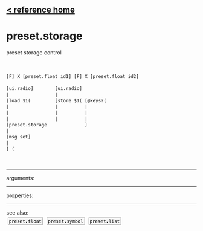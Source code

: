 [< reference home](ceammc_lib.html)
---

# preset.storage


preset storage control

```


[F] X [preset.float id1] [F] X [preset.float id2]

[ui.radio]        [ui.radio]
|                 |
[load $1(         [store $1( [@keys?(
|                 |          |
|                 |          |
|                 |          |
[preset.storage              ]
|
[msg set]
|
[ (

            
```

---
arguments:


---
properties:


---
see also:<br>
[![preset.float](img/object_preset.float.png)](preset.float.html)
[![preset.symbol](img/object_preset.symbol.png)](preset.symbol.html)
[![preset.list](img/object_preset.list.png)](preset.list.html)
